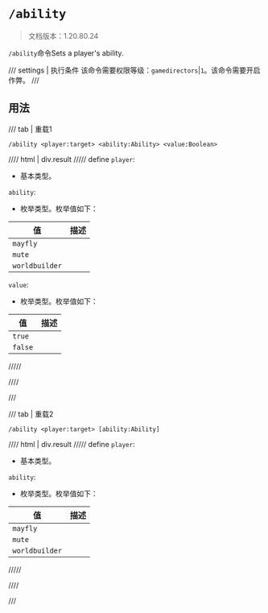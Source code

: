 # `/ability`

> 文档版本：1.20.80.24

`/ability`命令Sets a player's ability.

/// settings | 执行条件
该命令需要权限等级：`gamedirectors`|`1`。该命令需要开启作弊。
///

## 用法

/// tab | 重载1
```mcfunction
/ability <player:target> <ability:Ability> <value:Boolean>
```

//// html | div.result
///// define
`player`: <!-- md:samp target -->

- 基本类型。

`ability`: <!-- md:samp Ability -->

- 枚举类型。枚举值如下：

|值|描述|
|---|---|
|`mayfly`||
|`mute`||
|`worldbuilder`||


`value`: <!-- md:samp Boolean -->

- 枚举类型。枚举值如下：

|值|描述|
|---|---|
|`true`||
|`false`||



/////

////

///

/// tab | 重载2
```mcfunction
/ability <player:target> [ability:Ability]
```

//// html | div.result
///// define
`player`: <!-- md:samp target -->

- 基本类型。

`ability`: <!-- md:samp Ability -->

- 枚举类型。枚举值如下：

|值|描述|
|---|---|
|`mayfly`||
|`mute`||
|`worldbuilder`||



/////

////

///
